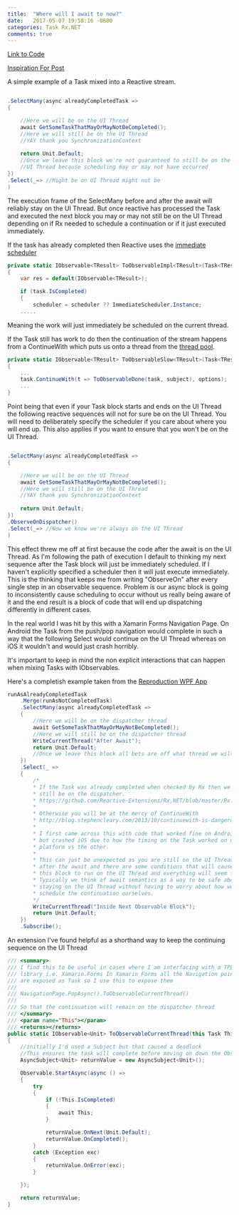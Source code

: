 ```yaml
--- 
title:  "Where will I await to now?"
date:   2017-05-07 19:58:16 -0600
categories: Task Rx.NET
comments: true
---
```


[Link to Code][PureWeen-Repo] 

[Inspiration For Post][ReactiveUI-Issue]
 
A simple example of a Task mixed into a Reactive stream.
 
```csharp

.SelectMany(async alreadyCompletedTask =>
{

    //Here we will be on the UI Thread
    await GetSomeTaskThatMayOrMayNotBeCompleted();
    //Here we will still be on the UI Thread
    //YAY thank you SynchronizationContext
    
    return Unit.Default;
    //Once we leave this block we're not guaranteed to still be on the
    //UI Thread because scheduling may or may not have occurred
})
.Select(_=> //Might be on UI Thread might not be
)
```

The execution frame of the SelectMany before and after the await will reliably stay on the UI Thread. But once reactive has processed the Task and executed the next block you may or may not still be on the UI Thread depending on if Rx needed to schedule a continuation or if it just executed immediately.

If the task has already completed then Reactive uses the [immediate scheduler][Rx.NET-Immediate]

```csharp
private static IObservable<TResult> ToObservableImpl<TResult>(Task<TResult> task, IScheduler scheduler)
{
    var res = default(IObservable<TResult>);

    if (task.IsCompleted)
    {
        scheduler = scheduler ?? ImmediateScheduler.Instance;
    .....
```

Meaning the work will just immediately be scheduled on the current thread.

If the Task still has work to do then the continuation of the stream happens from a ContinueWith which puts us onto a thread from the [thread pool][Rx.NET-ThreadPool].

```csharp
private static IObservable<TResult> ToObservableSlow<TResult>(Task<TResult> task, IScheduler scheduler)
{
    ...
    task.ContinueWith(t => ToObservableDone(task, subject), options);
    ...
}

```

Point being that even if your Task block starts and ends on the UI Thread the following reactive sequences will not for sure be on the UI Thread. You will need to deliberately specify the scheduler if you care about where you will end up. This also applies if you want to ensure that you won't be on the UI Thread.

```csharp

.SelectMany(async alreadyCompletedTask =>
{

    //Here we will be on the UI Thread
    await GetSomeTaskThatMayOrMayNotBeCompleted();
    //Here we will still be on the UI Thread
    //YAY thank you SynchronizationContext
    
    return Unit.Default; 
})
.ObserveOnDispatcher()
.Select(_=> //Now we know we're always on the UI Thread
)
```

This effect threw me off at first because the code after the await is on the UI Thread. As I'm following the path of execution I default to thinking my next sequence after the Task block will just be immediately scheduled. If I haven't explicitly specified a scheduler then it will just execute immediately. This is the thinking that keeps me from writing "ObserveOn" after every single step in an observable sequence. Problem is our async block is going to inconsistently cause scheduling to occur without us really being aware of it and the end result is a block of code that will end up dispatching differently in different cases. 

In the real world I was hit by this with a Xamarin Forms Navigation Page. On Android the Task from the push/pop navigation would complete in such a way that the following Select would continue on the UI Thread whereas on iOS it wouldn't and would just crash horribly. 

It's important to keep in mind the non explicit interactions that can happen when mixing Tasks with IObservables. 

Here's a completish example taken from the [Reproduction WPF App][PureWeen-Repo]
```csharp
runAsAlreadyCompletedTask
    .Merge(runAsNotCompletedTask)
    .SelectMany(async alreadyCompletedTask =>
    {
        //Here we will be on the dispatcher thread
        await GetSomeTaskThatMayOrMayNotBeCompleted();
        //Here we will still be on the dispatcher thread
        WriteCurrentThread("After Await");
        return Unit.Default;
        //Once we leave this block all bets are off what thread we will be on
    })
    .Select(_ =>
    {
        /*
        * If the Task was already completed when checked by Rx then we will
        * still be on the dispatcher.
        * https://github.com/Reactive-Extensions/Rx.NET/blob/master/Rx.NET/Source/System.Reactive.Linq/Reactive/Threading/Tasks/TaskObservableExtensions.cs#L149
        * 
        * Otherwise you will be at the mercy of ContinueWith 
        * http://blog.stephencleary.com/2013/10/continuewith-is-dangerous-too.html. 
        * 
        * I first came across this with code that worked fine on Android 
        * but crashed iOS due to how the timing on the Task worked on one 
        * platform vs the other. 
        * 
        * This can just be unexpected as you are still on the UI Thread 
        * after the await and there are some conditions that will cause 
        * this block to run on the UI Thread and everything will seem fine. 
        * Typically we think of await semantics as a way to be safe about 
        * staying on the UI Thread without having to worry about how we 
        * schedule the continuation ourselves. 
        */
        WriteCurrentThread("Inside Next Observable Block");
        return Unit.Default;
    })
    .Subscribe();
```

 
An extension I've found helpful as a shorthand way to keep the continuing sequence on the UI Thread

```csharp
/// <summary>
/// I find this to be useful in cases where I am interfacing with a TPL based
/// library i.e. Xamarin.Forms In Xamarin Forms all the Navigation points 
/// are exposed as Task so I use this to expose them 
/// 
/// NavigationPage.PopAsync().ToObservableCurrentThread() 
/// 
/// So that the continuation will remain on the dispatcher thread
/// </summary>
/// <param name="This"></param>
/// <returns></returns>
public static IObservable<Unit> ToObservableCurrentThread(this Task This)
{
    //initially I'd used a Subject but that caused a deadlock
    //This ensures the task will complete before moving on down the Observable
    AsyncSubject<Unit> returnValue = new AsyncSubject<Unit>();

    Observable.StartAsync(async () =>
    {
        try
        {
            if (!This.IsCompleted)
            {
                await This;
            }

            returnValue.OnNext(Unit.Default);
            returnValue.OnCompleted();
        }
        catch (Exception exc)
        {
            returnValue.OnError(exc);
        }

    });

    return returnValue;
} 
```



[PureWeen-Repo]: https://github.com/PureWeen/AwaitThenDo
[ReactiveUI-Issue]:   https://github.com/reactiveui/ReactiveUI/pull/1281
[StephenCleary-ContinueWith]:   http://blog.stephencleary.com/2013/10/continuewith-is-dangerous-too.html
[Rx.NET-SourceLink]:   https://github.com/Reactive-Extensions/Rx.NET/blob/master/Rx.NET/Source/System.Reactive.Linq/Reactive/Threading/Tasks/TaskObservableExtensions.cs#L149
[Rx.NET-Immediate]:https://github.com/Reactive-Extensions/Rx.NET/blob/master/Rx.NET/Source/System.Reactive.Linq/Reactive/Threading/Tasks/TaskObservableExtensions.cs#L155
[Rx.NET-ThreadPool]:https://github.com/Reactive-Extensions/Rx.NET/blob/master/Rx.NET/Source/System.Reactive.Linq/Reactive/Threading/Tasks/TaskObservableExtensions.cs#L187

